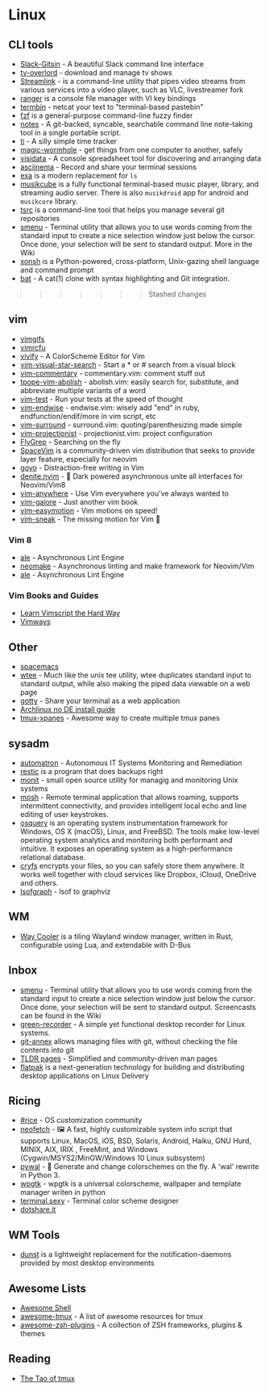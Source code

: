 # Linux

## CLI tools

* [Slack-Gitsin](https://github.com/yasintoy/Slack-Gitsin) - A beautiful Slack command line interface
* [tv-overlord](https://github.com/8cylinder/tv-overlord) - download and manage tv shows
* [Streamlink](https://streamlink.github.io/) - is a command-line utility that pipes video streams from various services into a video player, such as VLC, livestreamer fork
* [ranger](http://ranger.nongnu.org/) is a console file manager with VI key bindings
* [termbin](http://termbin.com/) - netcat your text to "terminal-based pastebin"
* [fzf](https://github.com/junegunn/fzf) is a general-purpose command-line fuzzy finder
* [notes](https://github.com/alphabetum/notes) - A git-backed, syncable, searchable command line note-taking tool in a single portable script.
* [ti](http://ti.sharats.me/) - A silly simple time tracker
* [magic-wormhole](https://github.com/warner/magic-wormhole) - get things from one computer to another, safely
* [visidata](https://github.com/saulpw/visidata) - A console spreadsheet tool for discovering and arranging data
* [asciinema](https://asciinema.org) - Record and share your terminal sessions
* [exa](https://the.exa.website/) is a modern replacement for `ls`
* [musikcube](https://musikcube.com) is a fully functional terminal-based music player, library, and streaming audio server. There is also `musikdroid` app for android and `musikcore` library.
* [tsrc](https://tankerapp.github.io/tsrc/) is a command-line tool that helps you manage several git repositories
* [smenu](https://github.com/p-gen/smenu) - Terminal utility that allows you to use words coming from the standard input to create a nice selection window just below the cursor.  Once done, your selection will be sent to standard output. More in the Wiki
* [xonsh](https://xon.sh) is a Python-powered, cross-platform, Unix-gazing shell language and command prompt
* [bat](https://github.com/sharkdp/bat) - A cat(1) clone with syntax highlighting and Git integration.
>>>>>>> Stashed changes


## vim

* [vimgifs](https://vimgifs.com/)
* [vimrcfu](http://vimrcfu.com/)
* [vivify](http://bytefluent.com/devify/) - A ColorScheme Editor for Vim
* [vim-visual-star-search](https://github.com/nelstrom/vim-visual-star-search) - Start a * or # search from a visual block
* [vim-commentary](https://github.com/tpope/vim-commentary) - commentary.vim: comment stuff out
* [tpope-vim-abolish](https://github.com/tpope/tpope-vim-abolish) - abolish.vim: easily search for, substitute, and abbreviate multiple variants of a word
* [vim-test](https://github.com/janko-m/vim-test) - Run your tests at the speed of thought
* [vim-endwise](https://github.com/tpope/vim-endwise) - endwise.vim: wisely add "end" in ruby, endfunction/endif/more in vim script, etc
* [vim-surround](https://github.com/tpope/vim-surround) - surround.vim: quoting/parenthesizing made simple
* [vim-projectionist](https://github.com/tpope/vim-projectionist) - projectionist.vim: project configuration
* [FlyGrep](https://github.com/wsdjeg/FlyGrep.vim) - Searching on the fly
* [SpaceVim](https://spacevim.org/) is a community-driven vim distribution that seeks to provide layer feature, especially for neovim
* [goyo](https://github.com/junegunn/goyo.vim) - Distraction-free writing in Vim
* [denite.nvim](https://github.com/Shougo/denite.nvim) - :dragon: Dark powered asynchronous unite all interfaces for Neovim/Vim8
* [vim-anywhere](https://github.com/cknadler/vim-anywhere) - Use Vim everywhere you've always wanted to
* [vim-galore](https://github.com/mhinz/vim-galore) - Just another vim book
* [vim-easymotion](https://github.com/easymotion/vim-easymotion) - Vim motions on speed!
* [vim-sneak](https://github.com/justinmk/vim-sneak) - The missing motion for Vim :athletic_shoe:


### Vim 8

* [ale](https://github.com/w0rp/ale) - Asynchronous Lint Engine
* [neomake](https://github.com/neomake/neomake) - Asynchronous linting and make framework for Neovim/Vim
* [ale](https://github.com/w0rp/ale) - Asynchronous Lint Engine

### Vim Books and Guides

* [Learn Vimscript the Hard Way](http://learnvimscriptthehardway.stevelosh.com/)
* [Vimways](https://vimways.org/)

## Other

* [spacemacs](http://spacemacs.org/) 
* [wtee](http://wtee.readthedocs.io/en/latest/) - Much like the unix tee utility, wtee duplicates standard input to standard output, while also making the piped data viewable on a web page
* [gotty](https://github.com/yudai/gotty) - Share your terminal as a web application
* [Archlinux no DE install guide](http://nicholasglazer.github.io/arch-cheat-sheet/)
* [tmux-xpanes](https://github.com/greymd/tmux-xpanes) - Awesome way to create multiple tmux panes


## sysadm

* [automatron](https://github.com/madflojo/automatron) - Autonomous IT Systems Monitoring and Remediation
* [restic](https://restic.github.io/) is a program that does backups right
* [monit](https://mmonit.com/monit) - small open source utility for managig and monitoring Unix systems
* [mosh](https://mosh.org/) - Remote terminal application that allows roaming, supports intermittent connectivity, and provides intelligent local echo and line editing of user keystrokes.
* [osquery](https://osquery.readthedocs.io/en/stable/) is an operating system instrumentation framework for Windows, OS X (macOS), Linux, and FreeBSD. The tools make low-level operating system analytics and monitoring both performant and intuitive. It exposes an operating system as a high-performance relational database. 
* [cryfs](http://www.cryfs.org/) encrypts your files, so you can safely store them anywhere. It works well together with cloud services like Dropbox, iCloud, OneDrive and others.
* [lsofgraph](https://github.com/zevv/lsofgraph) - lsof to graphviz

## WM

* [Way Cooler](http://way-cooler.org/) is a tiling Wayland window manager, written in Rust, configurable using Lua, and extendable with D-Bus

## Inbox

* [smenu](https://github.com/p-gen/smenu) - Terminal utility that allows you to use words coming from the standard input to create a nice selection window just below the cursor.  Once done, your selection will be sent to standard output. Screencasts can be found in the Wiki
* [green-recorder](https://github.com/green-project/green-recorder) - A simple yet functional desktop recorder for Linux systems.
* [git-annex](https://git-annex.branchable.com/) allows managing files with git, without checking the file contents into git
* [TLDR pages](http://tldr.sh/) - Simplified and community-driven man pages
* [flatpak](https://flatpak.org/) is a next-generation technology for building and distributing desktop applications on Linux
Delivery


## Ricing

* [#rice](https://rizonrice.github.io/) - OS customization community
* [neofetch](https://github.com/dylanaraps/neofetch) - 🖼️ A fast, highly customizable system info script that supports Linux, MacOS, iOS, BSD, Solaris, Android, Haiku, GNU Hurd, MINIX, AIX, IRIX , FreeMint, and Windows (Cygwin/MSYS2/MinGW/Windows 10 Linux subsystem)
* [pywal](https://github.com/dylanaraps/pywal) - 🎨 Generate and change colorschemes on the fly. A 'wal' rewrite in Python 3.
* [wpgtk](https://github.com/deviantfero/wpgtk) - wpgtk is a universal colorscheme, wallpaper and template manager writen in python
* [terminal.sexy](http://terminal.sexy) - Terminal color scheme designer
* [dotshare.it](http://dotshare.it/)

## WM Tools

* [dunst](https://dunst-project.org/) is a lightweight replacement for the notification-daemons provided by most desktop environments


## Awesome Lists

* [Awesome Shell](https://github.com/alebcay/awesome-shell)
* [awesome-tmux](https://github.com/rothgar/awesome-tmux) - A list of awesome resources for tmux
* [awesome-zsh-plugins](https://github.com/unixorn/awesome-zsh-plugins) - A collection of ZSH frameworks, plugins & themes

## Reading

* [The Tao of tmux](https://leanpub.com/the-tao-of-tmux/read)
